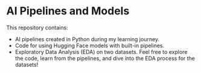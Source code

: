 # AI Pipelines and Models
This repository contains:

* AI pipelines created in Python during my learning journey.
* Code for using Hugging Face models with built-in pipelines.
* Exploratory Data Analysis (EDA) on two datasets.
Feel free to explore the code, learn from the pipelines, and dive into the EDA process for the datasets!
